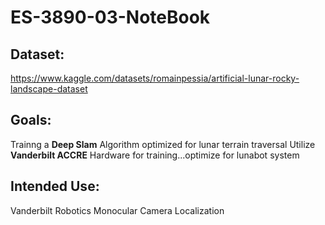 # ES-3890-03-NoteBook

## Dataset:
https://www.kaggle.com/datasets/romainpessia/artificial-lunar-rocky-landscape-dataset

## Goals:
Trainng a **Deep Slam** Algorithm optimized for lunar terrain traversal
Utilize **Vanderbilt ACCRE** Hardware for training...optimize for lunabot system

## Intended Use:
Vanderbilt Robotics Monocular Camera Localization
